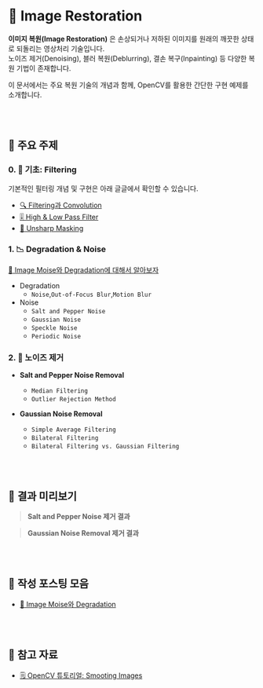 # 🧼 Image Restoration

**이미지 복원(Image Restoration)** 은 손상되거나 저하된 이미지를 원래의 깨끗한 상태로 되돌리는 영상처리 기술입니다.  
노이즈 제거(Denoising), 블러 복원(Deblurring), 결손 복구(Inpainting) 등 다양한 복원 기법이 존재합니다.

이 문서에서는 주요 복원 기술의 개념과 함께, OpenCV를 활용한 간단한 구현 예제를 소개합니다.

<br><br>
## 📂 주요 주제

### 0. 🧱 기초: Filtering  
기본적인 필터링 개념 및 구현은 아래 글글에서 확인할 수 있습니다.  
- [🔍 Filtering과 Convolution](https://he-kate1130.tistory.com/139)  
- [🎚️ High & Low Pass Filter](https://he-kate1130.tistory.com/140)
- [🤺 Unsharp Masking](https://he-kate1130.tistory.com/141)

### 1. 📉 Degradation & Noise
[🔗 Image Moise와 Degradation에 대해서 알아보자](https://he-kate1130.tistory.com/142)
- Degradation
    - `Noise`,`Out-of-Focus Blur`,`Motion Blur`
- Noise
    - `Salt and Pepper Noise`
    - `Gaussian Noise`
    - `Speckle Noise`
    - `Periodic Noise`

### 2. 🧪 노이즈 제거 
- **Salt and Pepper Noise Removal**  
  - `Median Filtering`
  - `Outlier Rejection Method`

- **Gaussian Noise Removal**  
  - `Simple Average Filtering`
  - `Bilateral Filtering`
  - `Bilateral Filtering vs. Gaussian Filtering`


<br><br>
## 📌 결과 미리보기
> **Salt and Pepper Noise 제거 결과**

> **Gaussian Noise Removal 제거 결과**


<br><br>
## 🔗 작성 포스팅 모음
- [🔗 Image Moise와 Degradation](https://he-kate1130.tistory.com/142)

<br><br>
## 📖 참고 자료
- [🗒️ OpenCV 튜토리얼: Smooting Images](https://docs.opencv.org/4.11.0/dc/dd3/tutorial_gausian_median_blur_bilateral_filter.html)
